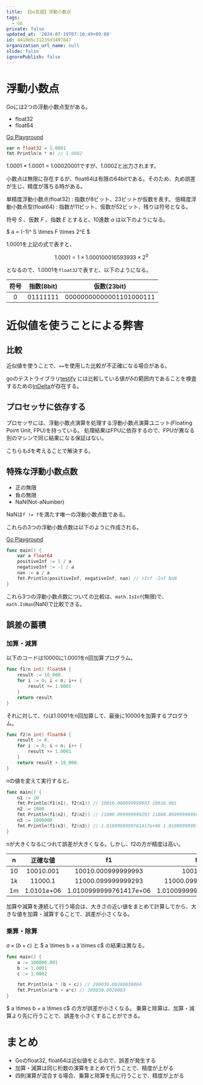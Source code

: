 ```yaml
---
title: 【Go言語】浮動小数点
tags:
  - Go
private: false
updated_at: '2024-07-19T07:10:49+09:00'
id: 4418d5c31235d3497d47
organization_url_name: null
slide: false
ignorePublish: false
---
```

# 浮動小数点

Goには2つの浮動小数点型がある。

* float32
* float64

[Go Playground](https://go.dev/play/p/R-kzEajzx7n)

```go
var n float32 = 1.0001
fmt.Println(n * n) // 1.0002
```

1.0001 * 1.0001 = 1.00020001ですが、1.0002と出力されます。

小数点は無限に存在するが、float64は有限の64bitである。そのため、丸め誤差が生じ、精度が落ちる時がある。

単精度浮動小数点(float32) : 指数が8ビット、23ビットが仮数を表す。
倍精度浮動小数点型(float64) : 指数が11ビット、仮数が52ビット、残りは符号となる。

符号 $S$ 、仮数 $F$ 、指数 $E$ とすると、10進数 $a$ は以下のようになる。

$ a = (-1)^ S \times F \times 2^E $

1.0001を上記の式で表すと、

```math
1.0001 = 1  \times 1.000100016593933 \times 2^0
```

となるので、1.0001を`float32`で表すと、以下のようになる。

| 符号 | 指数(8bit) | 仮数(23bit) |
|:-:|:-:|:-:|
| 0  | 01111111  | 00000000000001101000111  |

# 近似値を使うことによる弊害

## 比較

近似値を使うことで、`==`を使用した比較が不正確になる場合がある。

goのテストライブラリ[testify](https://github.com/stretchr/testify) には比較している値が$\delta$の範囲内であることを検査するための[InDelta](https://pkg.go.dev/github.com/stretchr/testify/assert#InDelta)が存在する。

## プロセッサに依存する

プロセッサには、浮動小数点演算を処理する浮動小数点演算ユニット(Floating Point Unit, FPU)を持っている。
処理結果はFPUに依存するので、FPUが異なる別のマシンで同じ結果になる保証はない。

こちらも$\delta$を考えることで解決する。

## 特殊な浮動小数点数

* 正の無限
* 負の無限
* NaN(Not-aNumber)

NaNは`f != f`を満たす唯一の浮動小数点数である。

これらの3つの浮動小数点数は以下のように作成される。

[Go Playground](https://go.dev/play/p/mVazKMJ3biP)

```go
func main() {
	var a float64
	positiveInf := 1 / a
	negativeInf := -1 / a
	nan := a / a
	fmt.Println(positiveInf, negativeInf, nan) // +Inf -Inf NaN
}
```

これら3つの浮動小数点数についての比較は、`math.IsInf`(無限)で、`math.IsNan`(NaN)で比較できる。

## 誤差の蓄積

### 加算・減算

以下のコードは10000に1.0001をn回加算プログラム。

```go
func f1(n int) float64 {
	result := 10_000.
	for i := 0; i < n; i++ {
		result += 1.0001
	}
	return result
}
```

それに対して、`f2`は1.0001をn回加算して、最後に10000を加算するプログラム。

```go
func f2(n int) float64 {
	result := 0.
	for i := 0; i < n; i++ {
		result += 1.0001
	}
	return result + 10_000.
}
```

nの値を変えて実行すると、

```go
func main() {
	n1 := 10
	fmt.Println(f1(n1), f2(n1)) // 10010.000999999993 10010.001
	n2 := 1000
	fmt.Println(f1(n2), f2(n2)) // 11000.099999999293 11000.099999999982
	n3 := 1000000
	fmt.Println(f1(n3), f2(n3)) // 1.0100999999761417e+06 1.0100999999766762e+06
}
```

nが大きくなるにつれて誤差が大きくなる。しかし、f2の方が精度は高い。

| n | 正確な値 | f1 | f2 |
|:-:|:-:|:-:|:-:|
| 10  | 10010.001  | 10010.000999999993  | 10010.001  |
| 1k  | 11000.1  | 11000.099999999293  | 11000.099999999982  |
| 1m  | 1.0101e+06  | 1.0100999999761417e+06  | 1.0100999999766762e+06  |

加算や減算を連続して行う場合は、大きさの近い値をまとめて計算してから、大きな値を加算・減算することで、誤差が小さくなる。

### 乗算・除算

$a \times (b+c)$ と $ a \times b + a \times c$ の結果は異なる。

```go
func main() {
	a := 100000.001
	b := 1.0001
	c := 1.0002

	fmt.Println(a * (b + c)) // 200030.00200030004
	fmt.Println(a*b + a*c) // 200030.0020003
}
```

$ a \times b + a \times c$ の方が誤差が小さくなる。
乗算と除算は、加算・減算より先に行うことで、誤差を小さくすることができる。

# まとめ

* Goのfloat32, float64は近似値をとるので、誤差が発生する
* 加算・減算は同じ桁数の演算をまとめて行うことで、精度が上がる
* 四則演算が混合する場合、乗算と除算を先に行うことで、精度が上がる
